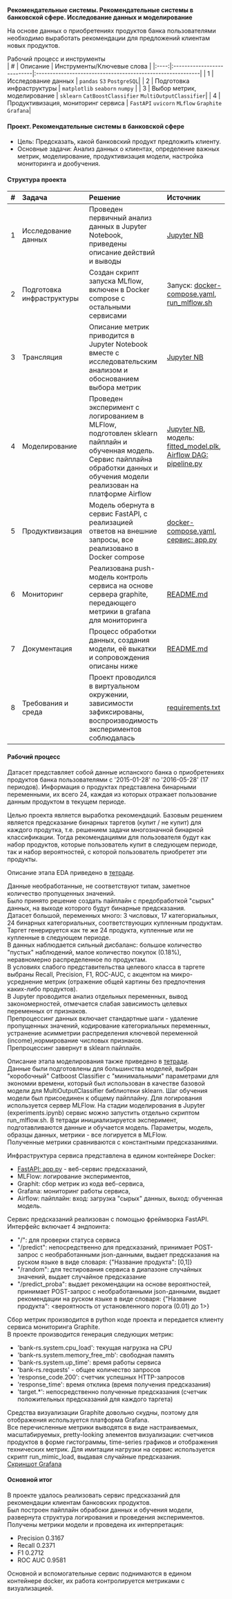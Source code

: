 **Рекомендательные системы. Рекомендательные системы в банковской сфере. Исследование данных и моделирование**

На основе данных о приобретениях продуктов банка пользователями необходимо выработать рекомендации для предложений клиентам новых продуктов.

Рабочий процесс и инструменты      
| # | Описание | Инструменты/Ключевые слова |
|:----:|:---------------------------|:-----------------------------------------------------------|
| 1 | Исследование данных | `pandas` `S3` `PostgreSQL`|
| 2 | Подготовка инфраструктуры | `matplotlib` `seaborn` `numpy` |
| 3 | Выбор метрик, моделирование | `sklearn` `CatBoostClassifier` `MultiOutputClassifier`|
| 4 | Продуктивизация, мониторинг сервиса | `FastAPI` `uvicorn` `MLflow` `Graphite` `Grafana`|


#### Проект. Рекомендательные системы в банковской сфере
 - Цель: Предсказать, какой банковский продукт предложить клиенту.
 - Основные задачи: Анализ данных о клиентах, определение важных метрик, моделирование, продуктивизация модели, настройка мониторинга и дообучения.  

#### Структура проекта

| # | Задача | Решение | Источник |
|:--:|:---------|:-----------|:------------|
| 1 | Исследование данных | Проведен первичный анализ данных в Jupyter Notebook, приведены описание действий и выводы| [Jupyter NB](./10_Рекомендательные%20системы%20в%20банковской%20сфере.%20Исследование%20данных%20и%20моделирование.ipynb)  
| 2 | Подготовка инфраструктуры | Создан скрипт запуска MLflow, включен в Docker compose с остальными сервисами| Запуск: [docker-compose.yaml](./docker-compose.yaml), [run_mlflow.sh](./run_mlflow.sh)
|3| Трансляция | Описание метрик приводится в Jupyter Notebook вместе с исследовательским анализом и обоснованием выбора метрик |[Jupyter NB](./10_Рекомендательные%20системы%20в%20банковской%20сфере.%20Исследование%20данных%20и%20моделирование.ipynb)  
|4| Моделирование | Проведен эксперимент с логированием в MLFlow, подготовлен sklearn пайплайн и обученная модель. Сервис пайплайна обработки данных и обучения модели реализован на платформе Airflow| [Jupyter NB](./10_Рекомендательные%20системы%20в%20банковской%20сфере.%20Исследование%20данных%20и%20моделирование.ipynb), модель: [fitted_model.plk](./models/fitted_model.pkl), [Airflow DAG: pipeline.py](./airflow/dags/pipeline.py)
|5| Продуктивизация | Модель обернута в сервис FastAPI, с реализацией ответов на внешние запросы, все реализовано в Docker compose|	[docker-compose.yaml](./docker-compose.yaml), [сервис: app.py](./app.py)
|6| Мониторинг | Реализована push-модель контроль сервиса на основе сервера graphite, передающего метрики в grafana для мониторинга | [README.md](./README.md)
|7| Документация | Процесс обработки данных, создания модели, её выкатки и сопровождения описаны ниже | [README.md](./README.md)
|8|Требования и среда | Проект проводился в виртуальном окружении, зависимости зафиксированы, воспроизводимость экспериментов соблюдалась | [requirements.txt](./requirements.txt)

#### Рабочий процесс
Датасет представляет собой данные испанского банка о приобретениях продуктов банка пользователями с '2015-01-28' по '2016-05-28' (17 периодов). Информация о продуктах представлена бинарными переменными, их всего 24, каждая из которых отражает пользование данным продуктом в текущем периоде.   
  
Целью проекта является выработка рекомендаций. Базовым решением является предсказание бинарных таргетов (купит / не купит) для каждого продутка, т.е. решением задачи многозначной бинарной классификации. Тогда рекомендациями для пользователя будут как набор продуктов, которые пользователь купит в следующем периоде, так и набор вероятностей, с которой пользователь приобретет эти продукты.  
  
Описание этапа EDA приведено в [тетради](./10_Рекомендательные%20системы%20в%20банковской%20сфере.%20Исследование%20данных%20и%20моделирование.ipynb).

Данные необработанные, не соответствуют типам, заметное количество пропущенных значений.    
Было принято решение создать пайплайн с предобработкой "сырых" данных, на выходе которого будут бинарные предсказания.  
Датасет большой, переменных много: 3 числовых, 17 категориальных, 24 бинарных категориальных, соответствующих купленным продуктам. Таргет генерируется как те же 24 продукта, купленные или не купленные в следующем периоде.   
В данных наблюдается сильный дисбаланс: большое количество "пустых" наблюдений, малое количество покупок (0.18%), неравномерно распределенное по продуктам.  
В условиях слабого представительства целевого класса в таргете выбраны Recall, Precision, F1, ROC-AUC, с акцентом на микро-усреднение метрик (отражение общей картины без предпочтения каких-либо продуктов).  
В Jupyter проводится анализ отдельных переменных, вывод закономерностей, отмечается слабая зависимость целевых переменных от признаков.  
Препроцессинг данных включает стандартные шаги - удаление пропущенных значений, кодирование категориальных переменных, устранение асимметрии распределения ключевой переменной (income),нормирование числовых признаков.  
Препроцессинг завернут в sklearn пайплайн.

Описание этапа моделирования также приведено в [тетради](./10_Рекомендательные%20системы%20в%20банковской%20сфере.%20Исследование%20данных%20и%20моделирование.ipynb).  
Данные были подготовлены для большинства моделей, выбран "коробочный" Catboost Classifier c "минимальными" параметрами для экономии времени, который был использован в качестве базовой модели для MultiOutputClassifier библиотеки sklearn.
Шаг обучения модели был присоединен к общему пайплайну.
Для логирования используется сервер MLFlow. На стадии моделирования в Jupyter (experiments.ipynb) сервис можно запустить отдельно скриптом run_mlflow.sh. В тетради инициализируется эксперимент, подготавливаются данные и обучается модель. Параметры, модель, образцы данных, метрики - все логируется в MLFlow.  
Полученные метрики сравниваются с константными предсказаниями.  

Инфраструктура сервиса представлена в едином контейнере Docker:  
 - [FastAPI: app.py](./app.py) - веб-сервис предсказаний,
 - MLFlow: логирование экспериментов,  
 - Graphit: сбор метрик из кода веб-сервиса,  
 - Grafana: мониторинг работы сервиса,  
 - Airflow: пайплайн: вход: загрузка "сырых" данных, выход: обученная модель.  

Сервис предсказаний реализован с помощью фреймворка FastAPI.  
Интерфейс включает 4 эндпоинта:
 - "/": для проверки статуса сервиса
 - "/predict": непосредственно для предсказаний, принимает POST-запрос с необработанными json-данными, выдает предсказания на руском языке в виде словаря: {"Название продукта": [0,1]}
 - "/random": для тестирования сервиса в диапазоне случайных значений, выдает случайное предсказание
 - "/predict_proba": выдает рекомендации на основе вероятностей, принимает POST-запрос с необработанными json-данными, выдает рекомендации на руском языке в виде словаря: {"Название продукта": <вероятность от установленного порога (0.01) до 1>}

Сбор метрик производится в python коде проекта и передается клиенту сервиса мониторинга Graphite.  
В проекте производится генерация следующих метрик:
 - 'bank-rs.system.cpu_load': текущая нагрузка на CPU
 - 'bank-rs.system.memory_free_mb': свободная память
 - 'bank-rs.system.up_time': время работы сервиса
 - 'bank-rs.requests' - общее количество запросов
 - 'response_code.200': счетчик успешных HTTP-запросов
 - 'response_time': время отклика (время получения предсказания)
 - 'target.*': непосредственно полученные предсказания (счетчик положительных предсказаний для каждого таргета)
  
Средства визуализации Graphite довольно скудны, поэтому для отображения используется платформа Grafana.  
Все перечисленные метрики выводятся в виде настраиваемых, масштабируемых, pretty-looking элементов визуализации:  счетчиков продуктов в форме гистограммы, time-series графиков и отображения технических метрик.
Для имитации нагрузки на сервис используется скрипт run_mimic_load, выдавая случайные предсказания.  
[Скриншот Grafana ](./grafana/Grafana_screenshot.jpg)

#### Основной итог
В проекте удалось реализовать сервис предсказаний для рекомендации клиентам банковских продуктов.  
Был построен пайплайн обрабоки данных и обучения модели, развернута структура логирования и проведения экспериментов.  
Получены метрики модели и проведена их интерпретация:
   - Precision	0.3167  
   - Recall	0.2371  
   - F1	0.2712  
   - ROC AUC 0.9581  
  
Основной и вспомогательные сервис поднимаются в едином контейнере docker, их работа контролируется метриками с визуализацией.
